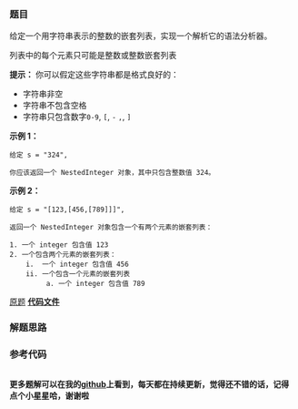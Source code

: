 ### 题目
给定一个用字符串表示的整数的嵌套列表，实现一个解析它的语法分析器。

列表中的每个元素只可能是整数或整数嵌套列表

**提示：** 你可以假定这些字符串都是格式良好的：

  * 字符串非空
  * 字符串不包含空格
  * 字符串只包含数字`0-9`, `[`, `-` `,`, `]`



**示例 1：**

    
    
    给定 s = "324",
    
    你应该返回一个 NestedInteger 对象，其中只包含整数值 324。
    



**示例 2：**

    
    
    给定 s = "[123,[456,[789]]]",
    
    返回一个 NestedInteger 对象包含一个有两个元素的嵌套列表：
    
    1. 一个 integer 包含值 123
    2. 一个包含两个元素的嵌套列表：
        i.  一个 integer 包含值 456
        ii. 一个包含一个元素的嵌套列表
             a. 一个 integer 包含值 789
    



[原题](https://leetcode-cn.com/problems/mini-parser/)    **[代码文件]()**


### 解题思路




### 参考代码

```go


```




**更多题解可以在我的[github](https://github.com/LZH139/leetcode_Go)上看到，每天都在持续更新，觉得还不错的话，记得点个小星星哈，谢谢啦**

